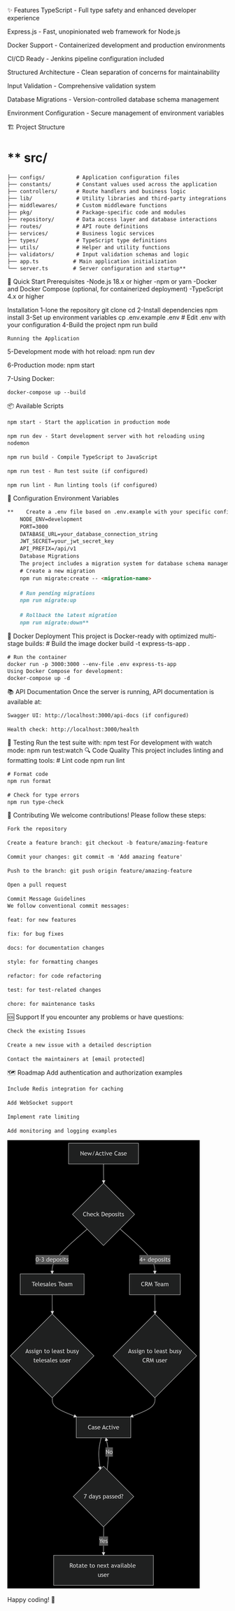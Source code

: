 ✨ Features
TypeScript - Full type safety and enhanced developer experience

Express.js - Fast, unopinionated web framework for Node.js

Docker Support - Containerized development and production environments

CI/CD Ready - Jenkins pipeline configuration included

Structured Architecture - Clean separation of concerns for maintainability

Input Validation - Comprehensive validation system

Database Migrations - Version-controlled database schema management

Environment Configuration - Secure management of environment variables

🏗️ Project Structure

# **    src/
    ├── configs/          # Application configuration files
    ├── constants/        # Constant values used across the application
    ├── controllers/      # Route handlers and business logic
    ├── lib/              # Utility libraries and third-party integrations
    ├── middlewares/      # Custom middleware functions
    ├── pkg/              # Package-specific code and modules
    ├── repository/       # Data access layer and database interactions
    ├── routes/           # API route definitions
    ├── services/         # Business logic services
    ├── types/            # TypeScript type definitions
    ├── utils/            # Helper and utility functions
    ├── validators/       # Input validation schemas and logic
    ├── app.ts           # Main application initialization
    └── server.ts        # Server configuration and startup**

🚀 Quick Start
Prerequisites
    -Node.js 18.x or higher
    -npm or yarn
    -Docker and Docker Compose (optional, for containerized deployment)
    -TypeScript 4.x or higher

Installation
1-lone the repository
    git clone <repository-url>
    cd <project-directory>
2-Install dependencies
    npm install
3-Set up environment variables
    cp .env.example .env
    # Edit .env with your configuration
4-Build the project
    npm run build

    Running the Application
5-Development mode with hot reload:
    npm run dev

6-Production mode:
    npm start

7-Using Docker:

    docker-compose up --build
📦 Available Scripts

    npm start - Start the application in production mode

    npm run dev - Start development server with hot reloading using nodemon

    npm run build - Compile TypeScript to JavaScript

    npm run test - Run test suite (if configured)

    npm run lint - Run linting tools (if configured)

🔧 Configuration
Environment Variables
```markdown
**    Create a .env file based on .env.example with your specific configuration:
    NODE_ENV=development
    PORT=3000
    DATABASE_URL=your_database_connection_string
    JWT_SECRET=your_jwt_secret_key
    API_PREFIX=/api/v1
    Database Migrations
    The project includes a migration system for database schema management:
    # Create a new migration
    npm run migrate:create -- <migration-name>

    # Run pending migrations
    npm run migrate:up

    # Rollback the latest migration
    npm run migrate:down**
```
🐳 Docker Deployment
    This project is Docker-ready with optimized multi-stage builds:
    # Build the image
    docker build -t express-ts-app .

    # Run the container
    docker run -p 3000:3000 --env-file .env express-ts-app
    Using Docker Compose for development:
    docker-compose up -d
📚 API Documentation
    Once the server is running, API documentation is available at:

    Swagger UI: http://localhost:3000/api-docs (if configured)

    Health check: http://localhost:3000/health

🧪 Testing
Run the test suite with:
    npm test
    For development with watch mode:
    npm run test:watch
🔍 Code Quality
    This project includes linting and formatting tools:
    # Lint code
    npm run lint

    # Format code
    npm run format

    # Check for type errors
    npm run type-check
🤝 Contributing
    We welcome contributions! Please follow these steps:

    Fork the repository

    Create a feature branch: git checkout -b feature/amazing-feature

    Commit your changes: git commit -m 'Add amazing feature'

    Push to the branch: git push origin feature/amazing-feature

    Open a pull request

    Commit Message Guidelines
    We follow conventional commit messages:

    feat: for new features

    fix: for bug fixes

    docs: for documentation changes

    style: for formatting changes

    refactor: for code refactoring

    test: for test-related changes

    chore: for maintenance tasks

🆘 Support
    If you encounter any problems or have questions:

    Check the existing Issues

    Create a new issue with a detailed description

    Contact the maintainers at [email protected]

🗺️ Roadmap
    Add authentication and authorization examples

    Include Redis integration for caching

    Add WebSocket support

    Implement rate limiting

    Add monitoring and logging examples

![alt text](deepseek_mermaid_20250830_396d81.png)

Happy coding! 🎉
